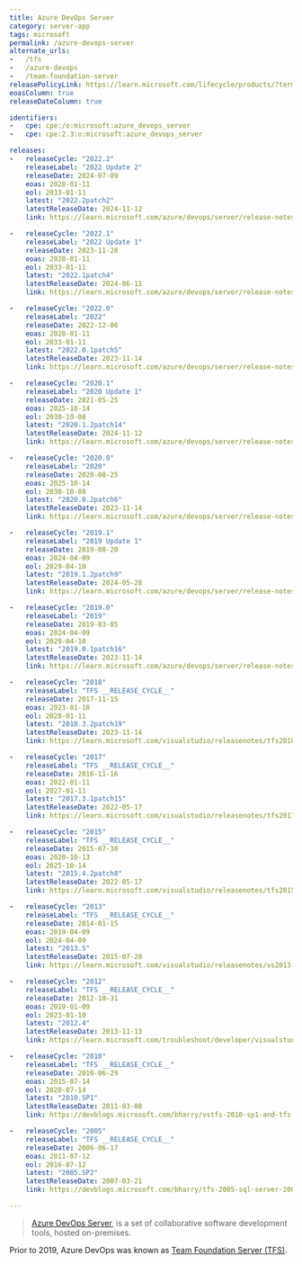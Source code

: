 ```yaml
---
title: Azure DevOps Server
category: server-app
tags: microsoft
permalink: /azure-devops-server
alternate_urls:
-   /tfs
-   /azure-devops
-   /team-foundation-server
releasePolicyLink: https://learn.microsoft.com/lifecycle/products/?terms=Azure%20DevOps%20Server
eoasColumn: true
releaseDateColumn: true

identifiers:
-   cpe: cpe:/o:microsoft:azure_devops_server
-   cpe: cpe:2.3:o:microsoft:azure_devops_server

releases:
-   releaseCycle: "2022.2"
    releaseLabel: "2022 Update 2"
    releaseDate: 2024-07-09
    eoas: 2028-01-11
    eol: 2033-01-11
    latest: "2022.2patch2"
    latestReleaseDate: 2024-11-12
    link: https://learn.microsoft.com/azure/devops/server/release-notes/azuredevops2022u2#azure-devops-server-2022-update-2-patch-2-release-date-november-12-2024

-   releaseCycle: "2022.1"
    releaseLabel: "2022 Update 1"
    releaseDate: 2023-11-28
    eoas: 2028-01-11
    eol: 2033-01-11
    latest: "2022.1patch4"
    latestReleaseDate: 2024-06-11
    link: https://learn.microsoft.com/azure/devops/server/release-notes/azuredevops2022u1#azure-devops-server-2022-update-1-patch-4-release-date-june-11-2024

-   releaseCycle: "2022.0"
    releaseLabel: "2022"
    releaseDate: 2022-12-06
    eoas: 2028-01-11
    eol: 2033-01-11
    latest: "2022.0.1patch5"
    latestReleaseDate: 2023-11-14
    link: https://learn.microsoft.com/azure/devops/server/release-notes/azuredevops2022#azure-devops-server-2022-update-01-patch-5-release-date-november-14-2023

-   releaseCycle: "2020.1"
    releaseLabel: "2020 Update 1"
    releaseDate: 2021-05-25
    eoas: 2025-10-14
    eol: 2030-10-08
    latest: "2020.1.2patch14"
    latestReleaseDate: 2024-11-12
    link: https://learn.microsoft.com/azure/devops/server/release-notes/azuredevops2020u1#azure-devops-server-2020-update-12-patch-14-release-date-november-12-2024

-   releaseCycle: "2020.0"
    releaseLabel: "2020"
    releaseDate: 2020-08-25
    eoas: 2025-10-14
    eol: 2030-10-08
    latest: "2020.0.2patch6"
    latestReleaseDate: 2023-11-14
    link: https://learn.microsoft.com/azure/devops/server/release-notes/azuredevops2020#azure-devops-server-2020-update-02-patch-6-release-date-november-14-2023

-   releaseCycle: "2019.1"
    releaseLabel: "2019 Update 1"
    releaseDate: 2019-08-20
    eoas: 2024-04-09
    eol: 2029-04-10
    latest: "2019.1.2patch9"
    latestReleaseDate: 2024-05-28
    link: https://learn.microsoft.com/azure/devops/server/release-notes/azuredevops2019u1#azure-devops-server-2019-update-12-patch-9-release-date-may-28-2024

-   releaseCycle: "2019.0"
    releaseLabel: "2019"
    releaseDate: 2019-03-05
    eoas: 2024-04-09
    eol: 2029-04-10
    latest: "2019.0.1patch16"
    latestReleaseDate: 2023-11-14
    link: https://learn.microsoft.com/azure/devops/server/release-notes/azuredevops2019#azure-devops-server-201901-patch-16-release-date-november-14-2023

-   releaseCycle: "2018"
    releaseLabel: "TFS __RELEASE_CYCLE__"
    releaseDate: 2017-11-15
    eoas: 2023-01-10
    eol: 2028-01-11
    latest: "2018.3.2patch19"
    latestReleaseDate: 2023-11-14
    link: https://learn.microsoft.com/visualstudio/releasenotes/tfs2018-update3#team-foundation-server-2018-update-32-patch-19

-   releaseCycle: "2017"
    releaseLabel: "TFS __RELEASE_CYCLE__"
    releaseDate: 2016-11-16
    eoas: 2022-01-11
    eol: 2027-01-11
    latest: "2017.3.1patch15"
    latestReleaseDate: 2022-05-17
    link: https://learn.microsoft.com/visualstudio/releasenotes/tfs2017-update3#details-of-whats-new-in-team-foundation-server-2017-update-31-patch-15

-   releaseCycle: "2015"
    releaseLabel: "TFS __RELEASE_CYCLE__"
    releaseDate: 2015-07-30
    eoas: 2020-10-13
    eol: 2025-10-14
    latest: "2015.4.2patch8"
    latestReleaseDate: 2022-05-17
    link: https://learn.microsoft.com/visualstudio/releasenotes/tfs2015-update4-vs#details-of-whats-new-in-team-foundation-server-2015-update-42-patch-8

-   releaseCycle: "2013"
    releaseLabel: "TFS __RELEASE_CYCLE__"
    releaseDate: 2014-01-15
    eoas: 2019-04-09
    eol: 2024-04-09
    latest: "2013.5"
    latestReleaseDate: 2015-07-20
    link: https://learn.microsoft.com/visualstudio/releasenotes/vs2013-update5-vs

-   releaseCycle: "2012"
    releaseLabel: "TFS __RELEASE_CYCLE__"
    releaseDate: 2012-10-31
    eoas: 2019-01-09
    eol: 2023-01-10
    latest: "2012.4"
    latestReleaseDate: 2013-11-13
    link: https://learn.microsoft.com/troubleshoot/developer/visualstudio/installation/visual-studio-2012-update-4

-   releaseCycle: "2010"
    releaseLabel: "TFS __RELEASE_CYCLE__"
    releaseDate: 2010-06-29
    eoas: 2015-07-14
    eol: 2020-07-14
    latest: "2010.SP1"
    latestReleaseDate: 2011-03-08
    link: https://devblogs.microsoft.com/bharry/vstfs-2010-sp1-and-tfs-project-server-integration-feature-pack-have-released/

-   releaseCycle: "2005"
    releaseLabel: "TFS __RELEASE_CYCLE__"
    releaseDate: 2006-06-17
    eoas: 2011-07-12
    eol: 2016-07-12
    latest: "2005.SP2"
    latestReleaseDate: 2007-03-21
    link: https://devblogs.microsoft.com/bharry/tfs-2005-sql-server-2005-sp2/

---
```


> [Azure DevOps Server](https://azure.microsoft.com/products/devops/server/), is a set of
> collaborative software development tools, hosted on-premises.

Prior to 2019, Azure DevOps was known as [Team Foundation Server (TFS)](https://learn.microsoft.com/lifecycle/products/?terms=Team%20Foundation%20Server).
